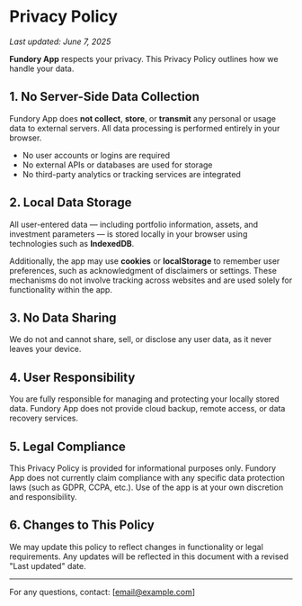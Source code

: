 # Privacy Policy

_Last updated: June 7, 2025_

**Fundory App** respects your privacy. This Privacy Policy outlines how we handle your data.

## 1. No Server-Side Data Collection

Fundory App does **not collect**, **store**, or **transmit** any personal or usage data to external servers. All data processing is performed entirely in your browser.

- No user accounts or logins are required  
- No external APIs or databases are used for storage  
- No third-party analytics or tracking services are integrated

## 2. Local Data Storage

All user-entered data — including portfolio information, assets, and investment parameters — is stored locally in your browser using technologies such as **IndexedDB**.

Additionally, the app may use **cookies** or **localStorage** to remember user preferences, such as acknowledgment of disclaimers or settings. These mechanisms do not involve tracking across websites and are used solely for functionality within the app.

## 3. No Data Sharing

We do not and cannot share, sell, or disclose any user data, as it never leaves your device.

## 4. User Responsibility

You are fully responsible for managing and protecting your locally stored data. Fundory App does not provide cloud backup, remote access, or data recovery services.

## 5. Legal Compliance

This Privacy Policy is provided for informational purposes only. Fundory App does not currently claim compliance with any specific data protection laws (such as GDPR, CCPA, etc.). Use of the app is at your own discretion and responsibility.

## 6. Changes to This Policy

We may update this policy to reflect changes in functionality or legal requirements. Any updates will be reflected in this document with a revised "Last updated" date.

---

For any questions, contact: [email@example.com]
